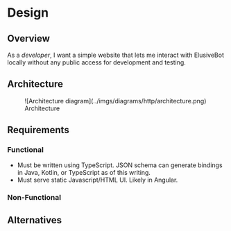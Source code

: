 # Design

## Overview

As a *developer*, I want a simple website that lets me interact with
ElusiveBot locally without any public access for development and testing.

## Architecture

<figure markdown>
  ![Architecture diagram](../imgs/diagrams/http/architecture.png)
  <figcaption>Architecture</figcaption>
</figure>

## Requirements

### Functional

* Must be written using TypeScript.  JSON schema can generate bindings in Java, Kotlin, or TypeScript as of this writing.
* Must serve static Javascript/HTML UI.  Likely in Angular.

### Non-Functional

## Alternatives

